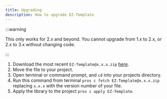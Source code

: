 ```yaml
---
title: Upgrading
description: How to upgrade EZ-Template
---
```


:::warning

This only works for 2.x and beyond.  You cannot upgrade from 1.x to 2.x, or 2.x to 3.x without changing code.

:::


1) Download the most recent `EZ-Template@x.x.x.zip` [here](https://github.com/EZ-Robotics/EZ-Template/releases/latest).  
2) Move the file to your project.  
3) Open terminal or command prompt, and `cd` into your projects directory.    
4) Run this command from terminal `pros c fetch EZ-Template@x.x.x.zip` replacing `x.x.x` with the version number of your file.
5) Apply the library to the project `pros c apply EZ-Template`.  